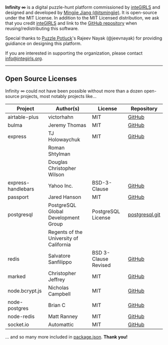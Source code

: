 **Infinity ∞** is a digital puzzle-hunt platform commissioned by [inteGIRLS](https://integirls.org) and designed and developed by [Mingjie Jiang (@itsmingjie)](https://github.com/itsmingjie). It is open-source under the MIT License. In addition to the MIT Licensed distribution, we ask that you credit [inteGIRLS](https://integirls.org) and link to the [GitHub repository](https://github.com/itsmingjie/infinity) when reusing/redistributing this software.

Special thanks to [Puzzle Potluck](https://puzzlepotluck.com/)'s Rajeev Nayak (@jeevnayak) for providing guidiance on designing this platform.

If you are interested in supporting the organization, please contact info@integirls.org.

---

## Open Source Licenses

Infinity ∞ could not have been possible without more than a dozen open-source projects, most notably projects like...

| Project            | Author(s)                               | License              | Repository                                                                      |
| ------------------ | --------------------------------------- | -------------------- | ------------------------------------------------------------------------------- |
| airtable-plus      | victorhahn                              | MIT                  | [GitHub](https://github.com/victorhahn/airtable-plus)                           |
| bulma              | Jeremy Thomas                           | MIT                  | [GitHub](https://github.com/jgthms/bulma)                                       |
| express            | TJ Holowaychuk                          | MIT                  | [GitHub](https://github.com/expressjs/express)                                  |
|                    | Roman Shtylman                          |                      |                                                                                 |
|                    | Douglas Christopher Wilson              |                      |                                                                                 |
| express-handlebars | Yahoo Inc.                              | BSD-3-Clause         | [GitHub](https://github.com/express-handlebars/express-handlebars)              |
| passport           | Jared Hanson                            | MIT                  | [GitHub](https://github.com/jaredhanson/passport)                               |
| postgresql         | PostgreSQL Global Development Group     | PostgreSQL License   | [postgresql.git](https://git.postgresql.org/gitweb/?p=postgresql.git;a=summary) |
|                    | Regents of the University of California |                      |                                                                                 |
| redis              | Salvatore Sanfilippo                    | BSD 3-Clause Revised | [GitHub](https://github.com/redis/redis)                                        |
| marked             | Christopher Jeffrey                     | MIT                  | [GitHub](https://github.com/markedjs/marked)                                    |
| node.bcrypt.js     | Nicholas Campbell                       | MIT                  | [GitHub](https://github.com/kelektiv/node.bcrypt.js)                            |
| node-postgres      | Brian C                                 | MIT                  | [GitHub](https://github.com/brianc/node-postgres)                               |
| node-redis         | Matt Ranney                             | MIT                  | [GitHub](https://github.com/NodeRedis/node-redis)                               |
| socket.io          | Automattic                              | MIT                  | [GitHub](https://github.com/socketio/socket.io)                                 |

... and so many more included in [package.json](https://github.com/itsmingjie/infinity/blob/main/package.json). **Thank you!**
